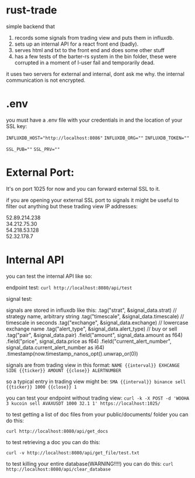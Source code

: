 # rust-trade

simple backend that 

1. records some signals from trading view and puts them in influxdb.
2. sets up an internal API for a react front end (badly).
3. serves html and txt to the front end and does some other stuff
4. has a few tests of the barter-rs system in the bin folder, these were corrupted in a moment of l-user fail and temporarily dead.

it uses two servers for external and internal, dont ask me why. the internal communication is not encrypted.

# .env 

you must have a .env file with your credentials in and the location of your SSL key:

`INFLUXDB_HOST="http://localhost:8086"`
`INFLUXDB_ORG=""`
`INFLUXDB_TOKEN=""`

`SSL_PUB=""`
`SSL_PRV=""`


# External Port:
It's on port 1025 for now and you can forward external SSL to it. 

if you are opening your external SSL port to signals it might be useful to filter out anything but these trading view IP addresses:

 52.89.214.238             
 34.212.75.30              
 54.218.53.128             
 52.32.178.7               

# Internal API
you can test the internal API like so:

endpoint test:
 `curl http://localhost:8080/api/test`

signal test:

signals are stored in influxdb like this: 
        .tag("strat", &signal_data.strat) // strategy name, arbitrary string
        .tag("timescale", &signal_data.timescale) // timescale in seconds
        .tag("exchange", &signal_data.exchange) // lowercase exchange name
        .tag("alert_type", &signal_data.alert_type) // buy or sell
        .tag("pair", &signal_data.pair)
        .field("amount", signal_data.amount as f64)
        .field("price", signal_data.price as f64)
        .field("current_alert_number", signal_data.current_alert_number as i64)
        .timestamp(now.timestamp_nanos_opt().unwrap_or(0))

signals are from trading view in this format:
`NAME {{interval}} EXHCANGE SIDE {{ticker}} AMOUNT {{close}} ALERTNUMBER`

so a typical entry in trading view might be: 
`SMA {{interval}} binance sell {{ticker}} 1000 {{close}} 1`

you can test your endpoint without trading view:
`curl -k -X POST -d 'WOOHA 3 kucoin sell AVAXUSDT 1000 32.1 1' https://localhost:1025/`

to test getting a list of doc files from your public/documents/ folder you can do this:

`curl http://localhost:8080/api/get_docs`

to test retrieving a doc you can do this:

`curl -v http://localhost:8080/api/get_file/test.txt`

to test killing your entire database(WARNING!!!!) you can do this:
`curl http://localhost:8080/api/clear_database`

